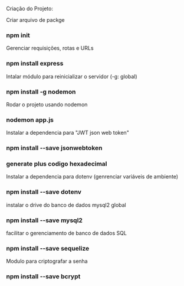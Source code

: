 Criação do Projeto:

Criar arquivo de packge
### npm init

Gerenciar requisições, rotas e URLs
### npm install express

Intalar módulo para reinicializar o servidor (-g: global)
### npm install -g nodemon

Rodar o projeto usando nodemon
### nodemon app.js

Instalar a dependencia para "JWT json web token"
### npm install --save jsonwebtoken
### generate plus codigo hexadecimal

Instalar a dependencia para dotenv (genrenciar variáveis de ambiente)
### npm install --save dotenv

instalar o drive do banco de dados mysql2 global
### npm install --save mysql2 

facilitar o gerenciamento de banco de dados SQL
### npm install --save sequelize 

Modulo para criptografar a senha
### npm install --save bcrypt